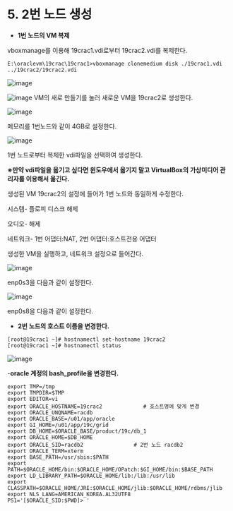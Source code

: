 # 5. 2번 노드 생성

- **1번 노드의 VM 복제**

vboxmanage를 이용해 19crac1.vdi로부터 19crac2.vdi를 복제한다.

```
E:\oraclevm\19crac\19crac1>vboxmanage clonemedium disk ./19crac1.vdi ../19crac2/19crac2.vdi
```

![image](https://github.com/oraclejyp/19c_rac_inst/assets/133745372/1ce079a5-8eeb-46ed-91b1-7a0079f34a13)

![image](https://github.com/oraclejyp/19c_rac_inst/assets/133745372/bcbc8bba-260b-4408-91f7-756bc79227db)
VM의 새로 만들기를 눌러 새로운 VM을 19crac2로 생성한다.

![image](https://github.com/oraclejyp/19c_rac_inst/assets/133745372/1a1267d5-9d5b-480b-90c9-6314af688cb9)

메모리를 1번노드와 같이 4GB로 설정한다.

![image](https://github.com/oraclejyp/19c_rac_inst/assets/133745372/6de324b8-dc36-480c-a969-9ba5a41f3ee2)

1번 노드로부터 복제한 vdi파일을 선택하여 생성한다.

**※만약 vdi파일을 옮기고 싶다면 윈도우에서 옮기지 말고 VirtualBox의 가상미디어 관리자를 이용해서 옮긴다.**

생성된 VM 19crac2의 설정에 들어가 1번 노드와 동일하게 수정한다.

시스템- 플로피 디스크 해제

오디오- 해제

네트워크- 1번 어댑터:NAT, 2번 어댑터:호스트전용 어댑터

생성한 VM을 실행하고, 네트워크 설정으로 들어간다.

![image](https://github.com/oraclejyp/19c_rac_inst/assets/133745372/15b8b779-6b63-463c-b835-47d28d463e8f)

enp0s3을 다음과 같이 설정한다.

![image](https://github.com/oraclejyp/19c_rac_inst/assets/133745372/315eeefc-062b-465f-946c-cf55bd264448)

enp0s8을 다음과 같이 설정한다.


- **2번 노드의 호스트 이름을 변경한다.**
   
```
[root@19crac1 ~]# hostnamectl set-hostname 19crac2
[root@19crac1 ~]# hostnamectl status
```

![image](https://github.com/oraclejyp/19c_rac_inst/assets/133745372/259088d9-6059-459a-b8b9-2edbdb49592d)


-**oracle 계정의 bash_profile을 변경한다.**

```
export TMP=/tmp
export TMPDIR=$TMP
export EDITOR=vi
export ORACLE_HOSTNAME=19crac2             # 호스트명에 맞게 변경
export ORACLE_UNQNAME=racdb
export ORACLE_BASE=/u01/app/oracle
export GI_HOME=/u01/app/19c/grid
export DB_HOME=$ORACLE_BASE/product/19c/db_1
export ORACLE_HOME=$DB_HOME
export ORACLE_SID=racdb2                # 2번 노드 racdb2
export ORACLE_TERM=xterm
export BASE_PATH=/usr/sbin:$PATH
export PATH=$ORACLE_HOME/bin:$ORACLE_HOME/OPatch:$GI_HOME/bin:$BASE_PATH
export LD_LIBRARY_PATH=$ORACLE_HOME/lib:/lib:/usr/lib
export CLASSPATH=$ORACLE_HOME/JRE:$ORACLE_HOME/jlib:$ORACLE_HOME/rdbms/jlib
export NLS_LANG=AMERICAN_KOREA.AL32UTF8
PS1='[$ORACLE_SID:$PWD]> '
```
